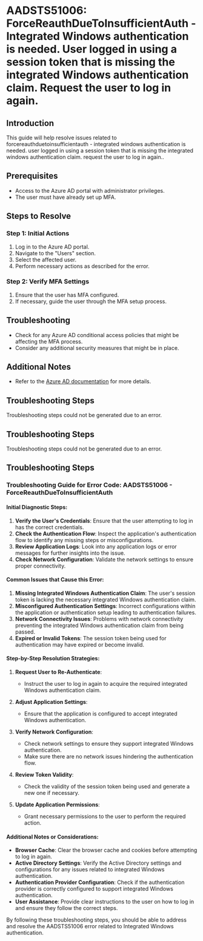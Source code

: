 # AADSTS51006: ForceReauthDueToInsufficientAuth - Integrated Windows authentication is needed. User logged in using a session token that is missing the integrated Windows authentication claim. Request the user to log in again.

## Introduction
This guide will help resolve issues related to forcereauthduetoinsufficientauth - integrated windows authentication is needed. user logged in using a session token that is missing the integrated windows authentication claim. request the user to log in again..

## Prerequisites
- Access to the Azure AD portal with administrator privileges.
- The user must have already set up MFA.

## Steps to Resolve

### Step 1: Initial Actions
1. Log in to the Azure AD portal.
2. Navigate to the "Users" section.
3. Select the affected user.
4. Perform necessary actions as described for the error.

### Step 2: Verify MFA Settings
1. Ensure that the user has MFA configured.
2. If necessary, guide the user through the MFA setup process.

## Troubleshooting
- Check for any Azure AD conditional access policies that might be affecting the MFA process.
- Consider any additional security measures that might be in place.

## Additional Notes
- Refer to the [Azure AD documentation](https://learn.microsoft.com/en-us/azure/active-directory/) for more details.


## Troubleshooting Steps
Troubleshooting steps could not be generated due to an error.

## Troubleshooting Steps
Troubleshooting steps could not be generated due to an error.

## Troubleshooting Steps
### Troubleshooting Guide for Error Code: AADSTS51006 - ForceReauthDueToInsufficientAuth

#### Initial Diagnostic Steps:
1. **Verify the User's Credentials**: Ensure that the user attempting to log in has the correct credentials.
2. **Check the Authentication Flow**: Inspect the application's authentication flow to identify any missing steps or misconfigurations.
3. **Review Application Logs**: Look into any application logs or error messages for further insights into the issue.
4. **Check Network Configuration**: Validate the network settings to ensure proper connectivity.

#### Common Issues that Cause this Error:
1. **Missing Integrated Windows Authentication Claim**: The user's session token is lacking the necessary integrated Windows authentication claim.
2. **Misconfigured Authentication Settings**: Incorrect configurations within the application or authentication setup leading to authentication failures.
3. **Network Connectivity Issues**: Problems with network connectivity preventing the integrated Windows authentication claim from being passed.
4. **Expired or Invalid Tokens**: The session token being used for authentication may have expired or become invalid.

#### Step-by-Step Resolution Strategies:
1. **Request User to Re-Authenticate**:
    - Instruct the user to log in again to acquire the required integrated Windows authentication claim.
  
2. **Adjust Application Settings**:
    - Ensure that the application is configured to accept integrated Windows authentication.
  
3. **Verify Network Configuration**:
    - Check network settings to ensure they support integrated Windows authentication. 
    - Make sure there are no network issues hindering the authentication flow.
  
4. **Review Token Validity**:
    - Check the validity of the session token being used and generate a new one if necessary.
  
5. **Update Application Permissions**:
    - Grant necessary permissions to the user to perform the required action.

#### Additional Notes or Considerations:
- **Browser Cache**: Clear the browser cache and cookies before attempting to log in again.
- **Active Directory Settings**: Verify the Active Directory settings and configurations for any issues related to integrated Windows authentication.
- **Authentication Provider Configuration**: Check if the authentication provider is correctly configured to support integrated Windows authentication.
- **User Assistance**: Provide clear instructions to the user on how to log in and ensure they follow the correct steps.

By following these troubleshooting steps, you should be able to address and resolve the AADSTS51006 error related to Integrated Windows authentication.